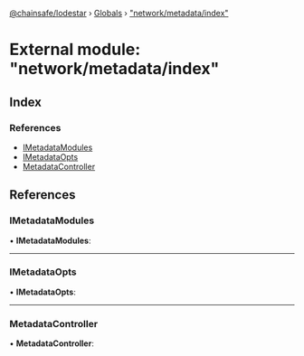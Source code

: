 [@chainsafe/lodestar](../README.md) › [Globals](../globals.md) › ["network/metadata/index"](_network_metadata_index_.md)

# External module: "network/metadata/index"

## Index

### References

* [IMetadataModules](_network_metadata_index_.md#imetadatamodules)
* [IMetadataOpts](_network_metadata_index_.md#imetadataopts)
* [MetadataController](_network_metadata_index_.md#metadatacontroller)

## References

###  IMetadataModules

• **IMetadataModules**:

___

###  IMetadataOpts

• **IMetadataOpts**:

___

###  MetadataController

• **MetadataController**:
